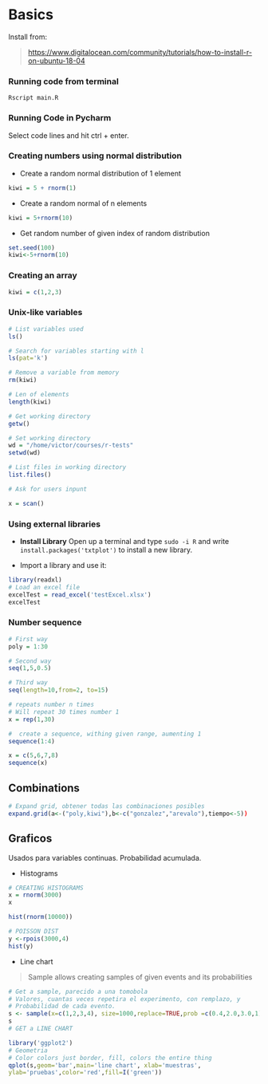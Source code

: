 # Basics

Install from:
> https://www.digitalocean.com/community/tutorials/how-to-install-r-on-ubuntu-18-04

### Running code from terminal
```shell script
Rscript main.R
```


### Running Code in Pycharm
Select code lines and hit ctrl + enter.

### Creating  numbers using normal distribution

* Create a random normal distribution of 1 element
```r
kiwi = 5 + rnorm(1)
```

* Create a random normal of n elements

```r
kiwi = 5+rnorm(10)
```

* Get random number of given index of random distribution

```r
set.seed(100)
kiwi<-5+rnorm(10)
```

### Creating an array

```r
kiwi = c(1,2,3)
```

### Unix-like variables
```r
# List variables used
ls()

# Search for variables starting with l
ls(pat='k')

# Remove a variable from memory
rm(kiwi)

# Len of elements
length(kiwi)

# Get working directory
getw()

# Set working directory
wd = "/home/victor/courses/r-tests"
setwd(wd)

# List files in working directory
list.files()

# Ask for users inpunt

x = scan()

```

### Using external libraries

* **Install Library**  Open up a terminal and type ```sudo -i R``` and write ```install.packages('txtplot')```
 to install a new library.

* Import a library and use it:

```r
library(readxl)
# Load an excel file
excelTest = read_excel('testExcel.xlsx')
excelTest
```


### Number sequence

```r
# First way
poly = 1:30

# Second way
seq(1,5,0.5)

# Third way
seq(length=10,from=2, to=15)

# repeats number n times
# Will repeat 30 times number 1
x = rep(1,30)

#  create a sequence, withing given range, aumenting 1
sequence(1:4)

x = c(5,6,7,8)
sequence(x)


```

## Combinations

```r
# Expand grid, obtener todas las combinaciones posibles
expand.grid(a<-("poly,kiwi"),b<-c("gonzalez","arevalo"),tiempo<-5))
```

## Graficos
Usados para variables continuas. Probabilidad acumulada.

* Histograms
```r
# CREATING HISTOGRAMS
x = rnorm(3000)
x

hist(rnorm(10000))

# POISSON DIST
y <-rpois(3000,4)
hist(y)
```

* Line chart

> Sample allows creating samples of given events and its probabilities
```r
# Get a sample, parecido a una tomobola
# Valores, cuantas veces repetira el experimento, con remplazo, y
# Probabilidad de cada evento.
s <- sample(x=c(1,2,3,4), size=1000,replace=TRUE,prob =c(0.4,2.0,3.0,1))
s
# GET a LINE CHART

library('ggplot2')
# Geometria
# Color colors just border, fill, colors the entire thing
qplot(s,geom='bar',main='line chart', xlab='muestras',
ylab='pruebas',color='red',fill=I('green'))
```
